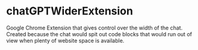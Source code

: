 # chatGPTWiderExtension
Google Chrome Extension that gives control over the width of the chat. Created because the chat would spit out code blocks that would run out of view when plenty of website space is available.
